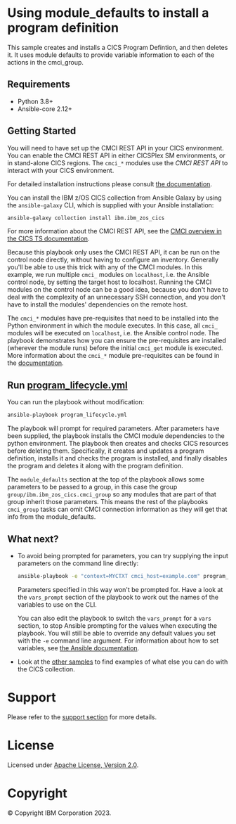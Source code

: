 # Using module_defaults to install a program definition

This sample creates and installs a CICS Program Defintion, and then deletes it. It uses module defaults to provide variable information to each of the actions in the cmci_group.

## Requirements

- Python 3.8+
- Ansible-core 2.12+

## Getting Started

You will need to have set up the CMCI REST API in your CICS environment. You
can enable the CMCI REST API in either CICSPlex SM environments, or in
stand-alone CICS regions. The `cmci_*` modules use the *CMCI REST API* to
interact with your CICS environment.

For detailed installation instructions please consult
[the documentation](https://ibm.github.io/z_ansible_collections_doc/installation/installation.html).

You can install the IBM z/OS CICS collection from Ansible Galaxy by using the
`ansible-galaxy` CLI, which is supplied with your Ansible installation:

```bash
ansible-galaxy collection install ibm.ibm_zos_cics
```

For more information about the CMCI REST API, see the
[CMCI overview in the CICS TS documentation](https://www.ibm.com/docs/en/cics-ts/6.1?topic=fundamentals-cics-management-client-interface-cmci).

Because this playbook only uses the CMCI REST API, it can be run on the control node directly, without having to
configure an inventory. Generally you'll be able to use this trick with any of the CMCI modules. In this example, we
run multiple `cmci_` modules on `localhost`, i.e. the Ansible control node, by setting the target host to localhost.
Running the CMCI modules on the control node can be a good idea, because you don't have to deal with the complexity of
an unnecessary SSH connection, and you don't have to install the modules' dependencies on the remote host.

The `cmci_*` modules have pre-requisites that need to be installed into the Python environment in which the module
executes. In this case, all `cmci_` modules will be executed on `localhost`, i.e. the Ansible control
node. The playbook demonstrates how you can ensure the pre-requisites are installed (wherever the module runs) before
the initial `cmci_get` module is executed. More information about the `cmci_*` module pre-requisites can be found in the
[documentation](https://ibm.github.io/z_ansible_collections_doc/ibm_zos_cics/docs/source/requirements_managed.html).

## Run [program_lifecycle.yml](program_lifecycle.yml)

You can run the playbook without modification:

```bash
ansible-playbook program_lifecycle.yml
````

The playbook will prompt for required parameters. After parameters have been supplied, the playbook installs the
CMCI module dependencies to the python environment. The playbook then creates and checks CICS resources before deleting them. Specifically, it creates and updates a program definition, installs it and checks the program is installed, and finally disables the program and deletes it along with the program definition.

The `module_defaults` section at the top of the playbook allows some parameters to be passed to a group, in this case the group `group/ibm.ibm_zos_cics.cmci_group` so any modules that are part of that group inherit those parameters. This means the rest of the playbooks `cmci_group` tasks can omit CMCI connection information as they will get that info from the module_defaults.

## What next?

- To avoid being prompted for parameters, you can try supplying the input parameters on the command line directly:

  ```bash
  ansible-playbook -e "context=MYCTXT cmci_host=example.com" program_lifecycle.yml
  ```
  
  Parameters specified in this way won't be prompted for. Have a look at the `vars_prompt` section of the playbook to
  work out the names of the variables to use on the CLI.

  You can also edit the playbook to switch the `vars_prompt` for a `vars` section, to stop Ansible prompting for the
  values when executing the playbook. You will still be able to override any default values you set with the `-e`
  command line argument. For information about how to set variables, see
  [the Ansible documentation](https://docs.ansible.com/ansible/latest/user_guide/playbooks_variables.html).

- Look at the [other samples](../..) to find examples of what else you can do with the CICS collection.

# Support

Please refer to the [support section](../../../../README.md/#support) for more details.

# License

Licensed under [Apache License, Version 2.0](https://opensource.org/licenses/Apache-2.0).

# Copyright

© Copyright IBM Corporation 2023.
